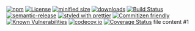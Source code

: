 [![npm](https://img.shields.io/npm/v/sync-test-repository.svg)](https://www.npmjs.com/package/sync-test-repository)
[![License](https://img.shields.io/badge/License-BSD%203--Clause-blue.svg)](https://opensource.org/licenses/BSD-3-Clause)
[![minified size](https://badgen.net/bundlephobia/min/sync-test-repository)](https://bundlephobia.com/result?p=sync-test-repository)
[![downloads](http://img.shields.io/npm/dm/sync-test-repository.svg?style=flat-square)](https://npmjs.org/package/sync-test-repository)
[![Build Status](https://travis-ci.com/arlac77/sync-test-repository.svg?branch=master)](https://travis-ci.com/arlac77/sync-test-repository)
[![semantic-release](https://img.shields.io/badge/%20%20%F0%9F%93%A6%F0%9F%9A%80-semantic--release-e10079.svg)](https://github.com/arlac77/sync-test-repository.git)
[![styled with prettier](https://img.shields.io/badge/styled_with-prettier-ff69b4.svg)](https://github.com/prettier/prettier)
[![Commitizen friendly](https://img.shields.io/badge/commitizen-friendly-brightgreen.svg)](http://commitizen.github.io/cz-cli/)
[![Known Vulnerabilities](https://snyk.io/test/github/arlac77/sync-test-repository/badge.svg)](https://snyk.io/test/github/arlac77/sync-test-repository)
[![codecov.io](http://codecov.io/github/arlac77/sync-test-repository/coverage.svg?branch=master)](http://codecov.io/github/arlac77/sync-test-repository?branch=master)
[![Coverage Status](https://coveralls.io/repos/arlac77/sync-test-repository/badge.svg)](https://coveralls.io/r/arlac77/sync-test-repository)
file content #1
